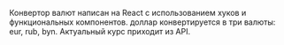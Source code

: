 Конвертор валют написан на React с использованием хуков и функциональных компонентов. доллар конвертируется в три валюты: eur, rub, byn. Актуальный курс приходит из API.
